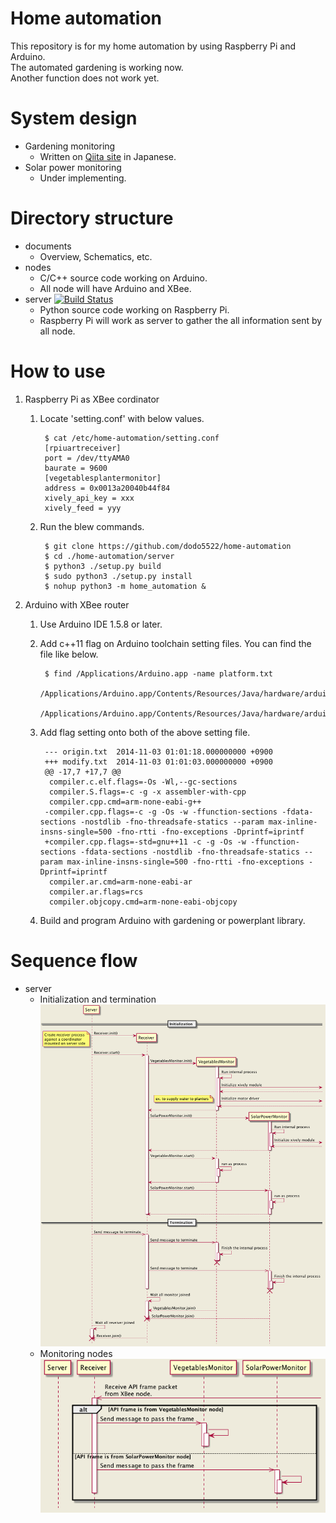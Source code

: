 # Home automation

This repository is for my home automation by using Raspberry Pi and Arduino.  
The automated gardening is working now.  
Another function does not work yet.  

# System design

* Gardening monitoring
    * Written on [Qiita site](http://qiita.com/dodo5522/items/63d1efee3f70b3d5f2f6) in Japanese.
* Solar power monitoring
    * Under implementing.

# Directory structure

* documents
    * Overview, Schematics, etc.
* nodes
    * C/C++ source code working on Arduino.
    * All node will have Arduino and XBee.
* server [![Build Status](https://travis-ci.org/dodo5522/home-automation.svg?branch=master)](https://travis-ci.org/dodo5522/home-automation)
    * Python source code working on Raspberry Pi.
    * Raspberry Pi will work as server to gather the all information sent by all node.

# How to use

1. Raspberry Pi as XBee cordinator
    1. Locate 'setting.conf' with below values.

            $ cat /etc/home-automation/setting.conf
            [rpiuartreceiver]
            port = /dev/ttyAMA0
            baurate = 9600
            [vegetablesplantermonitor]
            address = 0x0013a20040b44f84
            xively_api_key = xxx
            xively_feed = yyy

    2. Run the blew commands.

            $ git clone https://github.com/dodo5522/home-automation
            $ cd ./home-automation/server
            $ python3 ./setup.py build
            $ sudo python3 ./setup.py install
            $ nohup python3 -m home_automation &

2. Arduino with XBee router
    1. Use Arduino IDE 1.5.8 or later.
    2. Add c++11 flag on Arduino toolchain setting files. You can find the file like below.

            $ find /Applications/Arduino.app -name platform.txt
            /Applications/Arduino.app/Contents/Resources/Java/hardware/arduino/avr/platform.txt
            /Applications/Arduino.app/Contents/Resources/Java/hardware/arduino/sam/platform.txt

    3. Add flag setting onto both of the above setting file.

            --- origin.txt	2014-11-03 01:01:18.000000000 +0900
            +++ modify.txt	2014-11-03 01:01:03.000000000 +0900
            @@ -17,7 +17,7 @@
             compiler.c.elf.flags=-Os -Wl,--gc-sections
             compiler.S.flags=-c -g -x assembler-with-cpp
             compiler.cpp.cmd=arm-none-eabi-g++
            -compiler.cpp.flags=-c -g -Os -w -ffunction-sections -fdata-sections -nostdlib -fno-threadsafe-statics --param max-inline-insns-single=500 -fno-rtti -fno-exceptions -Dprintf=iprintf
            +compiler.cpp.flags=-std=gnu++11 -c -g -Os -w -ffunction-sections -fdata-sections -nostdlib -fno-threadsafe-statics --param max-inline-insns-single=500 -fno-rtti -fno-exceptions -Dprintf=iprintf
             compiler.ar.cmd=arm-none-eabi-ar
             compiler.ar.flags=rcs
             compiler.objcopy.cmd=arm-none-eabi-objcopy

    4. Build and program Arduino with gardening or powerplant library.

# Sequence flow

* server
    * Initialization and termination  
    ![initialize and terminate sequence flow](https://github.com/dodo5522/home-automation/blob/master/documents/uml/sequence_init_term.png)
    * Monitoring nodes  
    ![monitoring nodes](https://github.com/dodo5522/home-automation/blob/master/documents/uml/sequence_monitoring.png)
